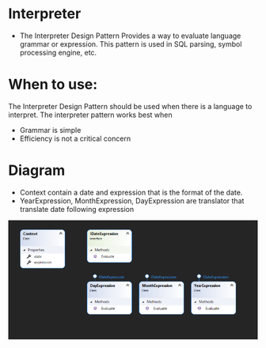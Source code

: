 # Interpreter
- The Interpreter Design Pattern Provides a way to evaluate language grammar or expression. This pattern is used in SQL parsing, symbol processing engine, etc.

# When to use: 
The Interpreter Design Pattern should be used when there is a language to interpret. The interpreter pattern works best when

- Grammar is simple
- Efficiency is not a critical concern

# Diagram
- Context contain a date and expression that is the format of the date.
- YearExpression, MonthExpression, DayExpression are translator that translate date following expression

![InterpreterDesignPattern](https://github.com/nghianguyendev/design-pattern/blob/master/Interpreter/Interpreter.png)
